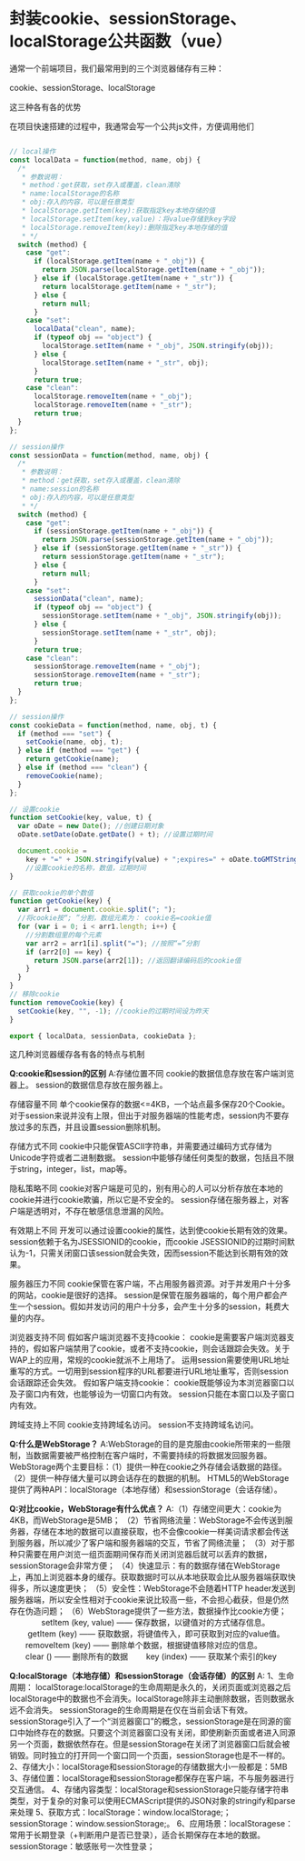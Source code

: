 # 封装cookie、sessionStorage、localStorage公共函数（vue）

通常一个前端项目，我们最常用到的三个浏览器储存有三种：

cookie、sessionStorage、localStorage

这三种各有各的优势

在项目快速搭建的过程中，我通常会写一个公共js文件，方便调用他们

```javascript

// local操作
const localData = function(method, name, obj) {
  /*
   * 参数说明：
   * method：get获取，set存入或覆盖，clean清除
   * name:localStorage的名称
   * obj:存入的内容，可以是任意类型
   * localStorage.getItem(key):获取指定key本地存储的值
   * localStorage.setItem(key,value)：将value存储到key字段
   * localStorage.removeItem(key):删除指定key本地存储的值
   * */
  switch (method) {
    case "get":
      if (localStorage.getItem(name + "_obj")) {
        return JSON.parse(localStorage.getItem(name + "_obj"));
      } else if (localStorage.getItem(name + "_str")) {
        return localStorage.getItem(name + "_str");
      } else {
        return null;
      }
    case "set":
      localData("clean", name);
      if (typeof obj == "object") {
        localStorage.setItem(name + "_obj", JSON.stringify(obj));
      } else {
        localStorage.setItem(name + "_str", obj);
      }
      return true;
    case "clean":
      localStorage.removeItem(name + "_obj");
      localStorage.removeItem(name + "_str");
      return true;
  }
};

// session操作
const sessionData = function(method, name, obj) {
  /*
   * 参数说明：
   * method：get获取，set存入或覆盖，clean清除
   * name:session的名称
   * obj:存入的内容，可以是任意类型
   * */
  switch (method) {
    case "get":
      if (sessionStorage.getItem(name + "_obj")) {
        return JSON.parse(sessionStorage.getItem(name + "_obj"));
      } else if (sessionStorage.getItem(name + "_str")) {
        return sessionStorage.getItem(name + "_str");
      } else {
        return null;
      }
    case "set":
      sessionData("clean", name);
      if (typeof obj == "object") {
        sessionStorage.setItem(name + "_obj", JSON.stringify(obj));
      } else {
        sessionStorage.setItem(name + "_str", obj);
      }
      return true;
    case "clean":
      sessionStorage.removeItem(name + "_obj");
      sessionStorage.removeItem(name + "_str");
      return true;
  }
};

// session操作
const cookieData = function(method, name, obj, t) {
  if (method === "set") {
    setCookie(name, obj, t);
  } else if (method === "get") {
    return getCookie(name);
  } else if (method === "clean") {
    removeCookie(name);
  }
};

// 设置cookie
function setCookie(key, value, t) {
  var oDate = new Date(); //创建日期对象
  oDate.setDate(oDate.getDate() + t); //设置过期时间

  document.cookie =
    key + "=" + JSON.stringify(value) + ";expires=" + oDate.toGMTString();
    //设置cookie的名称，数值，过期时间
}

// 获取cookie的单个数值
function getCookie(key) {
  var arr1 = document.cookie.split("; "); 
  //将cookie按“; ”分割，数组元素为： cookie名=cookie值
  for (var i = 0; i < arr1.length; i++) {
    //分割数组里的每个元素
    var arr2 = arr1[i].split("="); //按照“=”分割
    if (arr2[0] == key) {
      return JSON.parse(arr2[1]); //返回翻译编码后的cookie值
    }
  }
}
// 移除cookie
function removeCookie(key) {
  setCookie(key, "", -1); //cookie的过期时间设为昨天
}

export { localData, sessionData, cookieData };
```

这几种浏览器缓存各有各的特点与机制

**Q:cookie和session的区别**
A:存储位置不同
cookie的数据信息存放在客户端浏览器上。
session的数据信息存放在服务器上。

存储容量不同
单个cookie保存的数据<=4KB，一个站点最多保存20个Cookie。
对于session来说并没有上限，但出于对服务器端的性能考虑，session内不要存放过多的东西，并且设置session删除机制。

存储方式不同
cookie中只能保管ASCII字符串，并需要通过编码方式存储为Unicode字符或者二进制数据。
session中能够存储任何类型的数据，包括且不限于string，integer，list，map等。

隐私策略不同
cookie对客户端是可见的，别有用心的人可以分析存放在本地的cookie并进行cookie欺骗，所以它是不安全的。
session存储在服务器上，对客户端是透明对，不存在敏感信息泄漏的风险。

有效期上不同
开发可以通过设置cookie的属性，达到使cookie长期有效的效果。
session依赖于名为JSESSIONID的cookie，而cookie JSESSIONID的过期时间默认为-1，只需关闭窗口该session就会失效，因而session不能达到长期有效的效果。

服务器压力不同
cookie保管在客户端，不占用服务器资源。对于并发用户十分多的网站，cookie是很好的选择。
session是保管在服务器端的，每个用户都会产生一个session。假如并发访问的用户十分多，会产生十分多的session，耗费大量的内存。

浏览器支持不同
假如客户端浏览器不支持cookie：
cookie是需要客户端浏览器支持的，假如客户端禁用了cookie，或者不支持cookie，则会话跟踪会失效。关于WAP上的应用，常规的cookie就派不上用场了。
运用session需要使用URL地址重写的方式。一切用到session程序的URL都要进行URL地址重写，否则session会话跟踪还会失效。
假如客户端支持cookie：
cookie既能够设为本浏览器窗口以及子窗口内有效，也能够设为一切窗口内有效。
session只能在本窗口以及子窗口内有效。

跨域支持上不同
cookie支持跨域名访问。
session不支持跨域名访问。

**Q:什么是WebStorage？**
A:WebStorage的目的是克服由cookie所带来的一些限制，当数据需要被严格控制在客户端时，不需要持续的将数据发回服务器。
WebStorage两个主要目标：（1）提供一种在cookie之外存储会话数据的路径。（2）提供一种存储大量可以跨会话存在的数据的机制。
HTML5的WebStorage提供了两种API：localStorage（本地存储）和sessionStorage（会话存储）。

**Q:对比cookie，WebStorage有什么优点？**
A:（1）存储空间更大：cookie为4KB，而WebStorage是5MB；
（2）节省网络流量：WebStorage不会传送到服务器，存储在本地的数据可以直接获取，也不会像cookie一样美词请求都会传送到服务器，所以减少了客户端和服务器端的交互，节省了网络流量；
（3）对于那种只需要在用户浏览一组页面期间保存而关闭浏览器后就可以丢弃的数据，sessionStorage会非常方便；
（4）快速显示：有的数据存储在WebStorage上，再加上浏览器本身的缓存。获取数据时可以从本地获取会比从服务器端获取快得多，所以速度更快；
（5）安全性：WebStorage不会随着HTTP header发送到服务器端，所以安全性相对于cookie来说比较高一些，不会担心截获，但是仍然存在伪造问题；
（6）WebStorage提供了一些方法，数据操作比cookie方便；
　　　　setItem (key, value) ——  保存数据，以键值对的方式储存信息。
      　　 getItem (key) ——  获取数据，将键值传入，即可获取到对应的value值。
        　　removeItem (key) ——  删除单个数据，根据键值移除对应的信息。
        　　clear () ——  删除所有的数据
        　　key (index) —— 获取某个索引的key

**Q:localStorage（本地存储）和sessionStorage（会话存储）的区别**
A:
1、生命周期：
localStorage:localStorage的生命周期是永久的，关闭页面或浏览器之后localStorage中的数据也不会消失。localStorage除非主动删除数据，否则数据永远不会消失。
 sessionStorage的生命周期是在仅在当前会话下有效。sessionStorage引入了一个“浏览器窗口”的概念，sessionStorage是在同源的窗口中始终存在的数据。只要这个浏览器窗口没有关闭，即使刷新页面或者进入同源另一个页面，数据依然存在。但是sessionStorage在关闭了浏览器窗口后就会被销毁。同时独立的打开同一个窗口同一个页面，sessionStorage也是不一样的。
2、存储大小：localStorage和sessionStorage的存储数据大小一般都是：5MB
3、存储位置：localStorage和sessionStorage都保存在客户端，不与服务器进行交互通信。
4、存储内容类型：localStorage和sessionStorage只能存储字符串类型，对于复杂的对象可以使用ECMAScript提供的JSON对象的stringify和parse来处理
5、获取方式：localStorage：window.localStorage;；sessionStorage：window.sessionStorage;。
6、应用场景：localStoragese：常用于长期登录（+判断用户是否已登录），适合长期保存在本地的数据。sessionStorage：敏感账号一次性登录；
